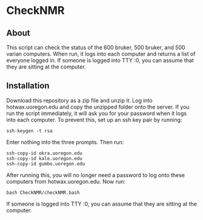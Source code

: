 # CheckNMR

## About

This script can check the status of the 600 bruker, 500 bruker, and 
500 varian computers. When run, it logs into each computer and returns 
a list of everyone logged in. If someone is logged into TTY :0, you can 
assume that they are sitting at the computer.


## Installation

Download this repository as a zip file and unzip it. Log into hotwax.uoregon.edu 
and copy the unzipped folder onto the server. If you run the script immediately, 
it will ask you for your password when it logs into each computer. To prevent this, 
set up an ssh key pair by running:
```
ssh-keygen -t rsa
```
Enter nothing into the three prompts. Then run:
```
ssh-copy-id okra.uoregon.edu
ssh-copy-id kale.uoregon.edu
ssh-copy-id gumbo.uoregon.edu
```
After running this, you will no longer need a password to log onto 
these computers from hotwax.uoregon.edu. Now run:
```
bash CheckNMR/checkNMR.bash
```
If someone is logged into TTY :0, you can assume that they are sitting 
at the computer.
